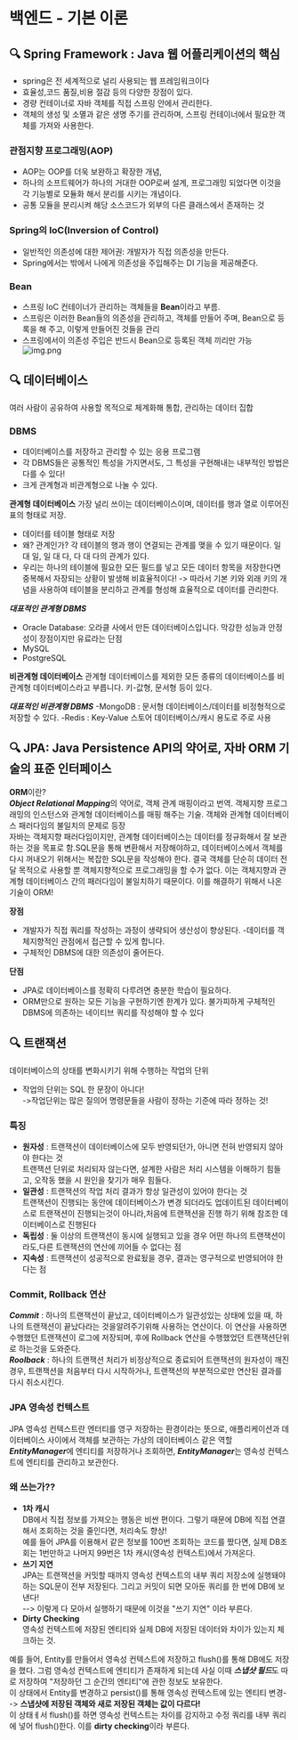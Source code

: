 # 백엔드 - 기본 이론

## 🔍 Spring Framework : Java 웹 어플리케이션의 핵심

- spring은 전 세계적으로 널리 사용되는 웹 프레임워크이다
- 효율성,코드 품질,비용 절감 등의 다양한 장점이 있다.
- 경량 컨테이너로 자바 객체를 직접 스프링 안에서 관리한다.
- 객체의 생성 및 소멸과 같은 생명 주기를 관리하며, 스프링 컨테이너에서 필요한 객체를 가져와 사용한다.

### 관점지향 프로그래밍(AOP)

- AOP는 OOP를 더욱 보완하고 확장한 개념,
- 하나의 소프트웨어가 하나의 거대한 OOP로써 설계, 프로그래밍 되었다면 이것을 각 기능별로 모듈화 해서 분리를 시키는 개념이다.
- 공통 모듈을 분리시켜 해당 소스코드가 외부의 다른 클래스에서 존재하는 것

### Spring의 IoC(Inversion of Control)
- 일반적인 의존성에 대한 제어권: 개발자가 직접 의존성을 만든다.
- Spring에서는 밖에서 나에게 의존성을 주입해주는 DI 기능을 제공해준다.

### Bean
- 스프링 IoC 컨테이너가 관리하는 객체들을 **Bean**이라고 부름.
- 스프링은 이러한 Bean들의 의존성을 관리하고, 객체를 만들어 주며, Bean으로 등록을 해 주고, 이렇게 만들어진 것들을 관리
- 스프링에서이 의존성 주입은 반드시 Bean으로 등록된 객체 끼리만 가능
  ![img.png](img.png)


## 🔍 데이터베이스

여러 사람이 공유하여 사용할 목적으로 체계화해 통합, 관리하는 데이터 집합

### DBMS

- 데이터베이스를 저장하고 관리할 수 있는 응용 프로그램
- 각 DBMS들은 공통적인 특성을 가지면서도, 그 특성을 구현해내는 내부적인 방법은 다를
  수 있다!
- 크게 관계형과 비관계형으로 나눌 수 있다.

**관계형 데이터베이스**
가장 널리 쓰이는 데이터베이스이며, 데이터를 행과 열로 이루어진 표의 형태로 저장.
- 데이터를 테이블 형태로 저장
- 왜? 관계인가? 각 테이블의 행과 행이 연결되는 관계를 맺을 수 있기 때문이다. 일 대 일, 일 대 다, 다 대 다의 관계가 있다.
- 우리는 하나의 테이블에 필요한 모든 필드를 넣고 모든 데이터 항목을 저장한다면 중복해서 자장되는
  상황이 발생해 비효율적이다!
  -> 따라서 기본 키와 외래 키의 개념을 사용하여 테이블을 분리하고 관계를 형성해 효율적으로 데이터를 관리한다.

***대표적인 관계형 DBMS***
- Oracle Database: 오라클 사에서 만든 데이터베이스입니다. 막강한 성능과 안정성이 장점이지만 유료라는 단점
- MySQL
- PostgreSQL

**비관계형 데이터베이스**
관계형 데이터베이스를 제외한 모든 종류의 데이터베이스를 비관계형 데이터베이스라고 부릅니다. 키-값형, 문서형 등이 있다.

***대표적인 비관계형 DBMS***
-MongoDB : 문서형 데이터베이스/데이터를 비정형적으로 저장할 수 있다.
-Redis : Key-Value 스토어 데이터베이스/캐시 용도로 주로 사용

## 🔍 JPA: Java Persistence API의 약어로, 자바 ORM 기술의 표준 인터페이스

**ORM**이란?    
***Object Relational Mapping***의 약어로, 객체 관계 매핑이라고 번역. 객체지향 프로그래밍의 인스턴스와 관계형 데이터베이스를 매핑
해주는 기술. 객체와 관계형 데이터베이스 패러다임의 불일치의 문제로 등장   
자바는 객체지향 패러다임이지만, 관계형 데이터베이스는 데이터를 정규화해서 잘 보관하는 것을 목표로 함.SQL문을 통해 변환해서 저장해야하고, 데이터베이스에서 객체를 다시 꺼내오기 위해서는 복잡한 SQL문을 작성해야 한다. 결국 객체를 단순히 데이터 전달 목적으로 사용할 뿐 객체지향적으로 프로그래밍을 할 수가 없다. 이는 객체지향과 관계형 데이터베이스 간의 패러다임이 불일치하기 때문이다. 이를 해결하기 위해서 나온 기술이 ORM!

**장점**
- 개발자가 직접 쿼리를 작성하는 과정이 생략되어 생산성이 향상된다.
  -데이터를 객체지향적인 관점에서 접근할 수 있게 합니다.
- 구체적인 DBMS에 대한 의존성이 줄어든다.

**단점**
- JPA로 데이터베이스를 정확히 다루려면 충분한 학습이 필요하다.
- ORM만으로 원하는 모든 기능을 구현하기엔 한계가 있다.
  불가피하게 구체적인 DBMS에 의존하는 네이티브 쿼리를 작성해야 할 수 있다


## 🔍 트랜잭션
데이터베이스의 상태를 변화시키기 위해 수행하는 작업의 단위
- 작업의 단위는 SQL 한 문장이 아니다!   
  ->작업단위는 많은 질의어 명령문들을 사람이 정하는 기준에 따라 정하는 것!

### 특징
- **원자성** :  트랜잭션이 데이터베이스에 모두 반영되던가, 아니면 전혀 반영되지 않아야 한다는 것   
  트랜잭션 단위로 처리되자 않는다면, 설계한 사람은 처리 시스템을 이해하기 힘들고, 오작동 했을 시 원인을 찾기가 매우 힘들다.
- **일관성** :  트랜잭션의 작업 처리 결과가 항상 일관성이 있어야 한다는 것   
  트랜잭션이 진행되는 동안에 데이터베이스가 변경 되더라도 업데이트된 데이터베이스로 트랜잭션이 진행되는것이 아니라,처음에 트랜잭션을 진행 하기 위해 참조한 데이터베이스로 진행된다
- **독립성** :  둘 이상의 트랜잭션이 동시에 실행되고 있을 경우 어떤 하나의 트랜잭션이라도,다른 트랜잭션의 연산에 끼어들 수 없다는 점
- **지속성** :  트랜잭션이 성공적으로 완료됬을 경우, 결과는 영구적으로 반영되어야 한다는 점

### Commit, Rollback 연산
***Commit*** : 하나의 트랜잭션이 끝났고, 데이터베이스가 일관성있는 상태에 있을 때, 하나의 트랜잭션이 끝났다라는 것을알려주기위해 사용하는 연산이다. 이 연산을 사용하면 수행했던 트랜잭션이 로그에 저장되며, 후에 Rollback 연산을 수행했었던 트랜잭션단위로 하는것을 도와준다.   
***Roolback*** : 하나의 트랜잭션 처리가 비정상적으로 종료되어 트랜잭션의 원자성이 깨진경우, 트랜잭션을 처음부터 다시 시작하거나, 트랜잭션의 부분적으로만 연산된 결과를 다시 취소시킨다.

### JPA 영속성 컨텍스트
JPA 영속성 컨텍스트란 엔터티를 영구 저장하는 환경이라는 뜻으로, 애플리케이션과 데이터베이스 사이에서 객체를 보관하는 가상의 데이터베이스 같은 역할   
***EntityManager***에 엔티티를 저장하거나 조회하면, ***EntityManager***는 영속성 컨텍스트에 엔티티를 관리하고 보관한다.

### 왜 쓰는가??
- **1차 캐시**   
  DB에서 직접 정보를 가져오는 행동은 비싼 편이다. 그렇기 때문에 DB에 직접 연결해서 조회하는 것을 줄인다면, 처리속도 향상!   
  예를 들어 JPA를 이용해서 같은 정보를 100번 조회하는 코드를 짰다면, 실제 DB조회는 1번만하고 나머지 99번은 1차 캐시(영속성 컨텍스트)에서 가져온다.
- **쓰기 지연**   
  JPA는 트랜잭션을 커밋할 때까지 영속성 컨텍스트의 내부 쿼리 저장소에 실행돼야하는 SQL문이 전부 저장된다. 그리고 커밋이 되면 모아둔 쿼리를 한 번에 DB에 보낸다!   
  --> 이렇게 다 모아서 실행하기 때문에 이것을 "쓰기 지연" 이라 부른다.
- **Dirty Checking**   
  영속성 컨텍스트에 저장된 엔티티와 실제 DB에 저장된 데이터와 차이가 있는지 체크하는 것.

예를 들어, Entity를 만들어서 영속성 컨텍스트에 저장하고 flush()를 통해 DB에도 저장을 했다. 그럼 영속성 컨텍스트에 엔티티가 존재하게 되는데 사실 이때 ***스냅샷 필드***도 따로 저장하여 "저장하던 그 순간의 엔티티"에 관한 정보도 보유한다.   
이 상태에서 Entity를 변경하고 persist()를 통해 영속성 컨텍스트에 있는 엔티티 변경-->  **스냅샷에 저장된 객체와 새로 저장된 객체는 값이 다르다!**   
이 상태ㅔ서 flush()를 하면 영속성 컨텍스트는 차이를 감지하고 수정 쿼리를 내부 쿼리에 넣어 flush()한다. 이를 **dirty checking**이라 부른다.